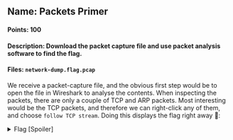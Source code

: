 ## Name: Packets Primer
#### Points: 100
#### Description: Download the packet capture file and use packet analysis software to find the flag.
#### Files: `network-dump.flag.pcap`

We receive a packet-capture file, and the obvious first step would be to open the file in Wireshark to analyse the contents.
When inspecting the packets, there are only a couple of TCP and ARP packets. Most interesting would be the TCP packets, and therefore we can 
right-click any of them, and choose `follow TCP stream`. Doing this displays the flag right away 🚩:


<details>
  <summary>Flag [Spoiler]</summary>
  
  ```
  picoCTF{p4ck37_5h4rk_7d32b1de}
  ```
  
  Alternatively, we could also use the `strings` command, since the capture file is so small:
  
  ```console
  
  ┌──(gagr㉿desktop)-[/pico/picoCTF2022/forensics/packets-primer]
  └─$ strings network-dump.flag.pcap
  k&Nar
  n#('
  k&Na
  k&Na`
  n#('
  k&Na;
  n#('
  p i c o C T F { p 4 c k 3 7 _ 5 h 4 r k _ 7 d 3 2 b 1 d e }
  k&Naa
  ep&Na(
  p&NaX
  p&Na28
  p&Na
  
  ```
  
</details>
